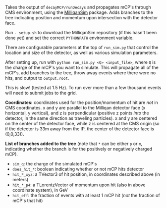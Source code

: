 Takes the output of `decayMCP/runDecays` and propagates mCP's through CMS environment,
using the [MilliqanSim](https://github.com/bjmarsh/MilliqanSim/tree/master) package.
Adds branches to the tree indicating position and momentum upon intersection with the detector face.

Run `. setup.sh` to download the MilliqanSim repository (if this hasn't been done yet)
and set the correct `PYTHONPATH` environment variable.

There are configurable parameters at the top of `run_sim.py` that control the location
and size of the detector, as well as various simulation parameters.

After setting up, run with `python run_sim.py <Q> <input_file>`, where `Q` is the charge
of the mCP's you want to simulate. This will propagate all of the mCP's, add branches
to the tree, throw away events where there were no hits, and output to `output.root`.

This is slow! (tested at 1.5 Hz). To run over more than a few thousand events will 
need to submit jobs to the grid.

**Coordinates:** coordinates used for the position/momentum of hit are *not* in CMS coordinates.
x and y are parallel to the Milliqan detector face (x horizontal, y vertical), and z is perpendicular
(positive z points *into* the detector, in the same direction as traveling particles).
x and y are centered on the center of the detector face, while z is centered at the CMS origin
(so if the detector is 33m away from the IP, the center of the detector face is (0,0,33)).

**List of branches added to the tree** (note that `*` can be either `p` or `m`, indicating
whether the branch is for the positively or negatively charged mCP).
* `sim_q`: the charge of the simulated mCP's
* `does_hit_*`: boolean indicating whether or not mCP hits detector
* `hit_*_xyz`: a TVector3 of hit position, in coordinates described above (in meters)
* `hit_*_p4`: a TLorentzVector of momentum upon hit (also in above coordinate system), in GeV
* `hit_eff`: the fraction of events with at least 1 mCP hit (*not* the fraction of mCP's that hit)

